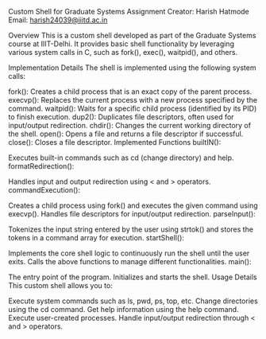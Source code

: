 Custom Shell for Graduate Systems Assignment
Creator: Harish Hatmode
Email: harish24039@iiitd.ac.in

Overview
This is a custom shell developed as part of the Graduate Systems course at IIIT-Delhi. It provides basic shell functionality by leveraging various system calls in C, such as fork(), exec(), waitpid(), and others.

Implementation Details
The shell is implemented using the following system calls:

fork(): Creates a child process that is an exact copy of the parent process.
execvp(): Replaces the current process with a new process specified by the command.
waitpid(): Waits for a specific child process (identified by its PID) to finish execution.
dup2(): Duplicates file descriptors, often used for input/output redirection.
chdir(): Changes the current working directory of the shell.
open(): Opens a file and returns a file descriptor if successful.
close(): Closes a file descriptor.
Implemented Functions
builtIN():

Executes built-in commands such as cd (change directory) and help.
formatRedirection():

Handles input and output redirection using < and > operators.
commandExecution():

Creates a child process using fork() and executes the given command using execvp().
Handles file descriptors for input/output redirection.
parseInput():

Tokenizes the input string entered by the user using strtok() and stores the tokens in a command array for execution.
startShell():

Implements the core shell logic to continuously run the shell until the user exits.
Calls the above functions to manage different functionalities.
main():

The entry point of the program. Initializes and starts the shell.
Usage Details
This custom shell allows you to:

Execute system commands such as ls, pwd, ps, top, etc.
Change directories using the cd command.
Get help information using the help command.
Execute user-created processes.
Handle input/output redirection through < and > operators.
